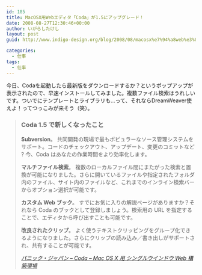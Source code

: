 ```yaml
---
id: 185
title: MacOSX用Webエディタ「Coda」が1.5にアップグレード！
date: 2008-08-27T12:30:46+00:00
author: いがらしたけし
layout: post
guid: http://www.indigo-design.org/blog/2008/08/macosx%e7%94%a8web%e3%82%a8%e3%83%87%e3%82%a3%e3%82%bf%e3%80%8ccoda%e3%80%8d%e3%81%8c1-5%e3%81%ab%e3%82%a2%e3%83%83%e3%83%97%e3%82%b0%e3%83%ac%e3%83%bc%e3%83%89%ef%bc%81/

categories:
  - 仕事
tags:
  - 仕事
---
```

今日、Codaを起動したら最新版をダウンロードするか？というポップアップが表示されたので、早速インストールしてみました。複数ファイル検索はうれしいです。ついでにテンプレートとライブラリも…って、それならDreamWeaver使えよ！ってつっこみが来そう（笑）。

<blockquote cite="http://www.panic.com/jp/coda/">
  <h3>
    Coda 1.5 で新しくなったこと
  </h3>
  
  <p>
    <strong>Subversion</strong>。 共同開発の現場で最もポピュラーなソース管理システムをサポート。コードのチェックアウト、アップデート、変更のコミットなど ? 今、Coda はあなたの作業時間をより効率化します。
  </p>
  
  <p>
    <strong>マルチファイル検索</strong>。 複数のローカルファイル間にまたがった検索と置換が可能になりました。さらに開いているファイルや指定されたフォルダ内のファイル、サイト内のファイルなど、これまでのインライン検索バーからオプション選択が可能です。
  </p>
  
  <p>
    <strong>カスタム Web ブック</strong>。 すでにお気に入りの解説ページがありますか？それなら Coda のブックとして登録しましょう。検索用の URL を指定することで、エディタから呼び出すことも可能です。
  </p>
  
  <p>
    <strong>改良されたクリップ</strong>。 よく使うテキストクリッピングをグループ化できるようになりました。さらにクリップの読み込み／書き出しがサポートされ、共有することが可能です。
  </p>
  
  <p>
    <cite><a href="http://www.panic.com/jp/coda/">パニック・ジャパン &#8211; Coda &#8211; Mac OS X 用 シングルウインドウ Web 構築環境</a></cite>
  </p>
</blockquote>
